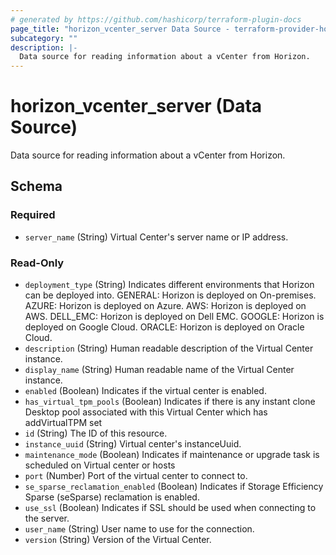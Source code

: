 ```yaml
---
# generated by https://github.com/hashicorp/terraform-plugin-docs
page_title: "horizon_vcenter_server Data Source - terraform-provider-horizon"
subcategory: ""
description: |-
  Data source for reading information about a vCenter from Horizon.
---
```


# horizon_vcenter_server (Data Source)

Data source for reading information about a vCenter from Horizon.



<!-- schema generated by tfplugindocs -->
## Schema

### Required

- `server_name` (String) Virtual Center's server name or IP address.

### Read-Only

- `deployment_type` (String) Indicates different environments that Horizon can be deployed into. GENERAL: Horizon is deployed on On-premises. AZURE: Horizon is deployed on Azure. AWS: Horizon is deployed on AWS. DELL_EMC: Horizon is deployed on Dell EMC. GOOGLE: Horizon is deployed on Google Cloud. ORACLE: Horizon is deployed on Oracle Cloud.
- `description` (String) Human readable description of the Virtual Center instance.
- `display_name` (String) Human readable name of the Virtual Center instance.
- `enabled` (Boolean) Indicates if the virtual center is enabled.
- `has_virtual_tpm_pools` (Boolean) Indicates if there is any instant clone Desktop pool associated with this Virtual Center which has addVirtualTPM set
- `id` (String) The ID of this resource.
- `instance_uuid` (String) Virtual center's instanceUuid.
- `maintenance_mode` (Boolean) Indicates if maintenance or upgrade task is scheduled on Virtual center or hosts
- `port` (Number) Port of the virtual center to connect to.
- `se_sparse_reclamation_enabled` (Boolean) Indicates if Storage Efficiency Sparse (seSparse) reclamation is enabled.
- `use_ssl` (Boolean) Indicates if SSL should be used when connecting to the server.
- `user_name` (String) User name to use for the connection.
- `version` (String) Version of the Virtual Center.


